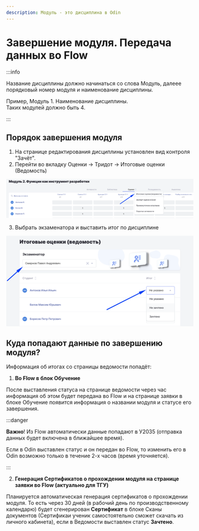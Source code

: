 ```yaml
---
description: Модуль - это дисциплина в Odin
---
```


# Завершение модуля. Передача данных во Flow

:::info

Название дисциплины должно начинаться со слова Модуль, далеее порядковый номер модуля и наименование дисциплины.

Пример, Модуль 1. Наименование дисциплины.\
Таких модулей должно быть 4.

:::

## Порядок завершения модуля

1. На странице редактирования дисциплины установлен вид контроля "Зачёт".
2. Перейти во вкладку Оценки -> Тридот -> Итоговые оценки (Ведомость)

![](<../../.gitbook/assets/image (175).png>)

3. Выбрать экзаменатора и выставить итог по дисциплине

![](<../../.gitbook/assets/image (176).png>)

## Куда попадают данные по завершению модуля?

Информация об итогах со страницы ведомости попадёт:

1. **Вo Flow в блок Обучение**

После выставления статуса на странице ведомости через час информация об этом будет передана во Flow и на странице заявки в блоке Обучение появится информация о названии модуля и статусе его завершения.

:::danger

**Важно**! Из Flow автоматически данные попадают в У2035 (отправка данных будет включена в ближайшее время).

Если в Odin выставлен статус и он передан во Flow, то изменить его в Odin возможно только в течение 2-х часов (время уточняется).

:::

2. **Генерация Сертификатов о прохождении модуля на странице заявки во Flow (актуально для ТГУ)**

Планируется автоматическая генерация сертификатов о прохождении модуля. То есть через 30 дней (в рабочий день по производственному календарю)  будет сгенерирован **Сертификат** в блоке Сканы документов (Сертификаи ученик самостоятельно сможет скачать из личного кабинета), если  в Ведомости выставлен статус **Зачтено**.

